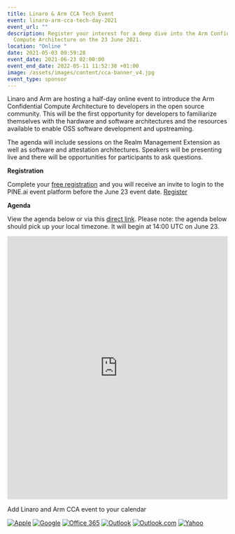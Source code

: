 ```yaml
---
title: Linaro & Arm CCA Tech Event
event: linaro-arm-cca-tech-day-2021
event_url: ""
description: Register your interest for a deep dive into the Arm Confidential
  Compute Architecture on the 23 June 2021.
location: "Online "
date: 2021-05-03 09:59:28
event_date: 2021-06-23 02:00:00
event_end_date: 2022-05-11 11:52:38 +01:00
image: /assets/images/content/cca-banner_v4.jpg
event_type: sponsor
---
```


Linaro and Arm are hosting a half-day online event to introduce the Arm Confidential Compute Architecture to developers in the open source community. This will be the first opportunity for developers to familiarize themselves with the hardware and software architectures and the resources available to enable OSS software development and upstreaming.

The agenda will include sessions on the Realm Management Extension as well as software and attestation architectures. Speakers will be presenting live and there will be opportunities for participants to ask questions.

**Registration**

Complete your [free registration](https://www.eventbrite.co.uk/e/linaro-and-arm-cca-tech-event-tickets-156790910835) and you will receive an invite to login to the PINE.ai event platform before the June 23 event date. [Register](https://www.eventbrite.co.uk/e/linaro-and-arm-cca-tech-event-tickets-156790910835)[](https://www.eventbrite.co.uk/preview?eid=156790910835/)

**Agenda**

View the agenda below or via this [direct link](https://events.pinetool.ai/2092/#sessions). Please note: the agenda below should pick up your local timezone. It will begin at 14:00 UTC on June 23. <style>
#pine-sessions {
width: 100%;
height: 600px;
border: 0;
display: block;
}</style>

<iframe id="pine-sessions" src="https://events.pinetool.ai/2092/#widgets/sessions"></iframe>

Add Linaro and Arm CCA event to your calendar

[![Apple](https://www.addevent.com/gfx/icon-emd-share-apple-t1.png)](https://www.addevent.com/event/QA6370104+apple "Apple") [![Google](https://www.addevent.com/gfx/icon-emd-share-google-t1.png)](https://www.addevent.com/event/QA6370104+google "Google") [![Office 365](https://www.addevent.com/gfx/icon-emd-share-office365-t1.png)](https://www.addevent.com/event/QA6370104+office365 "Office 365") [![Outlook](https://www.addevent.com/gfx/icon-emd-share-outlook-t1.png)](https://www.addevent.com/event/QA6370104+outlook "Outlook") [![Outlook.com](https://www.addevent.com/gfx/icon-emd-share-outlookcom-t1.png)](https://www.addevent.com/event/QA6370104+outlookcom "Outlook.com") [![Yahoo](https://www.addevent.com/gfx/icon-emd-share-yahoo-t1.png)](https://www.addevent.com/event/QA6370104+yahoo "Yahoo")
